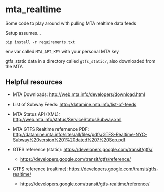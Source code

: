 # mta_realtime

Some code to play around with pulling MTA realtime data feeds

Setup assumes...

`pip install -r requirements.txt`

env var called `MTA_API_KEY` with your personal MTA key

gtfs_static data in a directory called `gtfs_static/`, also downloaded from the MTA

## Helpful resources

- MTA Downloads: http://web.mta.info/developers/download.html

- List of Subway Feeds: http://datamine.mta.info/list-of-feeds

- MTA Status API (XML): http://web.mta.info/status/ServiceStatusSubway.xml

- MTA GTFS Realtime refernence PDF: http://datamine.mta.info/sites/all/files/pdfs/GTFS-Realtime-NYC-Subway%20version%201%20dated%207%20Sep.pdf

- GTFS reference (static): https://developers.google.com/transit/gtfs/
  - https://developers.google.com/transit/gtfs/reference/


- GTFS reference (realtime): https://developers.google.com/transit/gtfs-realtime/
  - https://developers.google.com/transit/gtfs-realtime/reference/
